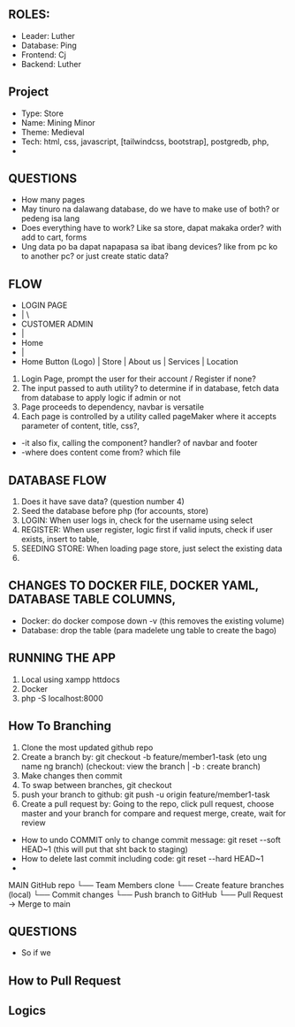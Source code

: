 ## ROLES:
- Leader: Luther
- Database: Ping
- Frontend: Cj
- Backend: Luther

## Project
- Type: Store
- Name: Mining Minor
- Theme: Medieval
- Tech: html, css, javascript, [tailwindcss, bootstrap], postgredb, php, 
- 

## QUESTIONS
- How many pages
- May tinuro na dalawang database, do we have to make use of both? or pedeng isa lang
- Does everything have to work? Like sa store, dapat makaka order? with add to cart, forms
- Ung data po ba dapat napapasa sa ibat ibang devices? like from pc ko to another pc? or just create static data?

## FLOW
- LOGIN PAGE
- |          \
- CUSTOMER   ADMIN 
- |
- Home
- |
- Home Button (Logo) | Store | About us | Services | Location

1. Login Page, prompt the user for their account / Register if none?
2. The input passed to auth utility? to determine if in database, fetch data from database to apply logic if admin or not
3. Page proceeds to dependency, navbar is versatile
4. Each page is controlled by a utility called pageMaker where it accepts parameter of content, title, css?, 
- -it also fix, calling the component? handler? of navbar and footer
- -where does content come from? which file


## DATABASE FLOW
1. Does it have save data? (question number 4)
2. Seed the database before php (for accounts, store)
3. LOGIN: When user logs in, check for the username using select
4. REGISTER: When user register, logic first if valid inputs, check if user exists, insert to table, 
5. SEEDING STORE: When loading page store, just select the existing data
6.   

## CHANGES TO DOCKER FILE, DOCKER YAML, DATABASE TABLE COLUMNS,
- Docker: do docker compose down -v (this removes the existing volume)
- Database: drop the table (para madelete ung table to create the bago)

## RUNNING THE APP
1. Local using xampp httdocs
2. Docker
3. php -S localhost:8000

## How To Branching
1. Clone the most updated github repo
2. Create a branch by: git checkout -b feature/member1-task (eto ung name ng branch) (checkout: view the branch | -b : create branch)
3. Make changes then commit
4. To swap between branches, git checkout <name ng branch>
5. push your branch to github: git push -u origin feature/member1-task
6. Create a pull request by: Going to the repo, click pull request, choose master and your branch for compare and request merge, create, wait for review 

- How to undo COMMIT only to change commit message: git reset --soft HEAD~1 (this will put that sht back to staging)
- How to delete last commit including code: git reset --hard HEAD~1
- 
MAIN GitHub repo
 └── Team Members clone
      └── Create feature branches (local)
            └── Commit changes
                  └── Push branch to GitHub
                        └── Pull Request → Merge to main

## QUESTIONS
- So if we 

## How to Pull Request

## Logics
